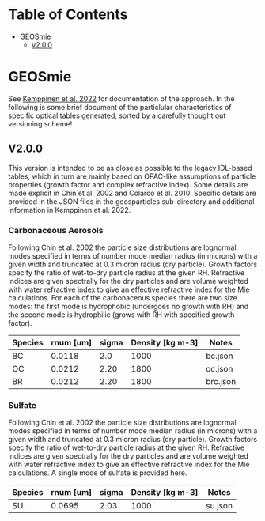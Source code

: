 Table of Contents
=================

* [GEOSmie](#geosmie)
   * [v2.0.0](#v2.0.0)

<!-- Created by https://github.com/ekalinin/github-markdown-toc -->


# GEOSmie

See [Kemppinen et al. 2022](https://gmao.gsfc.nasa.gov/pubs/docs/Kemppinen1447.pdf) for 
documentation of the approach. In the following is some brief document of the particlular
characteristics of specific optical tables generated, sorted by a carefully thought
out versioning scheme!

## V2.0.0

This version is intended to be as close as possible to the legacy IDL-based tables, which 
in turn are mainly based on OPAC-like assumptions of particle properties (growth factor
and complex refractive index). Some details are made explicit in Chin et al. 2002 and 
Colarco et al. 2010. Specific details are provided in the JSON files in the geosparticles
sub-directory and additional information in Kemppinen et al. 2022.

### Carbonaceous Aerosols
Following Chin et al. 2002 the particle size distributions are lognormal modes specified
in terms of number mode median radius (in microns) with a given width and truncated at
0.3 micron radius (dry particle). Growth factors specify the ratio of wet-to-dry particle
radius at the given RH. Refractive indices are given spectrally for the dry particles
and are volume weighted with water refractive index to give an effective refractive index
for the Mie calculations. For each of the carbonaceous species there are two size modes:
the first mode is hydrophobic (undergoes no growth with RH) and the second mode is
hydrophilic (grows with RH with specified growth factor).

| Species | rnum [um] | sigma | Density [kg m-3] | Notes    |
| ---     | ---       | ---   | ---              | ---      |
| BC      | 0.0118    | 2.0   | 1000             | bc.json  |
| OC      | 0.0212    | 2.20  | 1800             | oc.json  |
| BR      | 0.0212    | 2.20  | 1800             | brc.json |

### Sulfate
Following Chin et al. 2002 the particle size distributions are lognormal modes specified
in terms of number mode median radius (in microns) with a given width and truncated at
0.3 micron radius (dry particle). Growth factors specify the ratio of wet-to-dry particle
radius at the given RH. Refractive indices are given spectrally for the dry particles
and are volume weighted with water refractive index to give an effective refractive index
for the Mie calculations. A single mode of sulfate is provided here.

| Species | rnum [um] | sigma | Density [kg m-3] | Notes    |
| ---     | ---       | ---   | ---              | ---      |
| SU      | 0.0695    | 2.03  | 1000             | su.json  |


